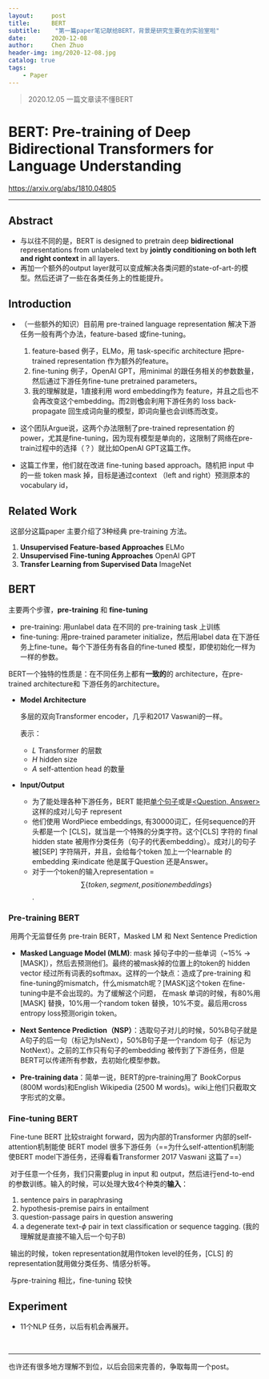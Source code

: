 ```yaml
---
layout:     post
title:      BERT
subtitle:    "第一篇paper笔记献给BERT，背景是研究生要在的实验室啦"
date:       2020-12-08
author:     Chen Zhuo
header-img: img/2020-12-08.jpg
catalog: true
tags:
    - Paper
---
```



> 2020.12.05  一篇文章读不懂BERT

# BERT: Pre-training of Deep Bidirectional Transformers for Language Understanding

https://arxiv.org/abs/1810.04805

____

## Abstract

- 与以往不同的是，BERT is designed to pretrain deep **bidirectional** representations from unlabeled text by **jointly conditioning on both left and right context** in all layers.  
- 再加一个额外的output layer就可以变成解决各类问题的state-of-art-的模型。然后还讲了一些在各类任务上的性能提升。


## Introduction 

- （一些额外的知识）目前用 pre-trained language representation 解决下游任务一般有两个办法，feature-based 或fine-tuning。
  1. feature-based 例子，ELMo，用 task-specific architecture 把pre-trained representation 作为额外的feature。
  2. fine-tuning 例子，OpenAI GPT，用minimal 的跟任务相关的参数数量，然后通过下游任务fine-tune pretrained parameters。
  3. 我的理解就是，1直接利用 word embedding作为 feature，并且之后也不会再改变这个embedding。而2则**也**会利用下游任务的 loss back-propagate 回生成词向量的模型，即词向量也会训练而改变。
- 这个团队Argue说，这两个办法限制了pre-trained representation 的 power，尤其是fine-tuning，因为现有模型是单向的，这限制了网络在pre-train过程中的选择（？）就比如OpenAI GPT这篇工作。

- 这篇工作里，他们就在改进 fine-tuning based approach。随机把 input 中的一些 token mask 掉，目标是通过context （left and right）预测原本的 vocabulary id，


## Related Work

​	这部分这篇paper 主要介绍了3种经典 pre-training 方法。

1. **Unsupervised Feature-based Approaches** ELMo
2. **Unsupervised Fine-tuning Approaches** OpenAI GPT
3. **Transfer Learning from Supervised Data** ImageNet


## BERT

主要两个步骤，**pre-training** 和 **fine-tuning**

- pre-training: 用unlabel data 在不同的 pre-training task 上训练
- fine-tuning: 用pre-trained parameter initialize，然后用label data 在下游任务上fine-tune。每个下游任务有各自的fine-tuned 模型，即使初始化一样为一样的参数。

BERT一个独特的性质是：在不同任务上都有**一致的**的 architecture，在pre-trained architecture和 下游任务的architecture。

- **Model Architecture**

  多层的双向Transformer encoder，几乎和2017 Vaswani的一样。

  表示：

  - $L$ Transformer 的层数
  - $H$ hidden size
  - $A$ self-attention head 的数量 

- **Input/Output**

  - 为了能处理各种下游任务，BERT 能把<u>单个句子</u>或是<u><Question, Answer></u>这样的成对儿句子 represent 
  - 他们使用 WordPiece embeddings, 有30000词汇，任何sequence的开头都是一个 [CLS]，就当是一个特殊的分类字符。这个[CLS] 字符的 final hidden state 被用作分类任务（句子的代表embedding）。成对儿的句子被[SEP] 字符隔开，并且，会给每个token 加上一个learnable 的embedding 来indicate 他是属于Question 还是Answer。
  - 对于一个token的输入representation = $$\sum \{token, segment, position embeddings\}$$.

### Pre-training BERT

​	用两个无监督任务 pre-train BERT，Masked LM 和 Next Sentence  Prediction

- **Masked Language Model (MLM)**: mask 掉句子中的一些单词（~15% -> [MASK]），然后去预测他们。最终的被mask掉的位置上的token的 hidden vector 经过所有词表的softmax。这样的一个缺点：造成了pre-training 和 fine-tuning的mismatch，什么mismatch呢？[MASK]这个token 在fine-tuning中是不会出现的。为了缓解这个问题， 在mask 单词的时候，有80%用[MASK] 替换，10%用一个random token 替换，10%不变。最后用cross entropy loss预测origin token。
- **Next Sentence  Prediction（NSP）**：选取句子对儿的时候，50%B句子就是A句子的后一句（标记为IsNext），50%B句子是一个random 句子（标记为NotNext）。之前的工作只有句子的embedding 被传到了下游任务，但是BERT可以传递所有参数，去初始化模型参数。

- **Pre-training data**：简单一说，BERT的pre-training用了 BookCorpus (800M words)和English Wikipedia (2500 M words)。wiki上他们只截取文字形式的文章。

### Fine-tuning BERT

​	Fine-tune BERT 比较straight forward，因为内部的Transformer 内部的self-attention机制能使 BERT model 很多下游任务（==为什么self-attention机制能使BERT model下游任务，还得看看Transformer 2017 Vaswani 这篇了==）

​	对于任意一个任务，我们只需要plug in input 和 output，然后进行end-to-end的参数训练。输入的时候，可以处理大致4个种类的**输入**：

1. sentence pairs in paraphrasing
2. hypothesis-premise pairs in entailment
3. question-passage pairs in question answering
4. a degenerate text-$\phi$ pair in text classification or sequence tagging. (我的理解就是直接不输入后一个句子B)

​	输出的时候，token representation就用作token level的任务，[CLS] 的representation就用做分类任务、情感分析等。

​	与pre-training 相比，fine-tuning 较快


## Experiment 
- 11个NLP 任务，以后有机会再展开。

<br/>

-----
也许还有很多地方理解不到位，以后会回来完善的，争取每周一个post。

